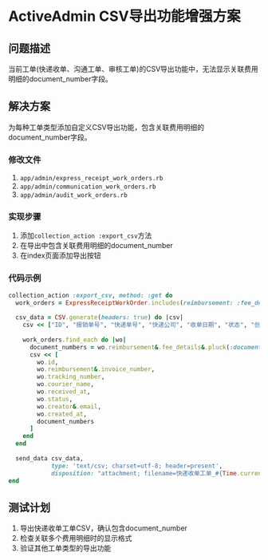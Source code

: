# ActiveAdmin CSV导出功能增强方案

## 问题描述
当前工单(快递收单、沟通工单、审核工单)的CSV导出功能中，无法显示关联费用明细的document_number字段。

## 解决方案
为每种工单类型添加自定义CSV导出功能，包含关联费用明细的document_number字段。

### 修改文件
1. `app/admin/express_receipt_work_orders.rb`
2. `app/admin/communication_work_orders.rb` 
3. `app/admin/audit_work_orders.rb`

### 实现步骤
1. 添加`collection_action :export_csv`方法
2. 在导出中包含关联费用明细的document_number
3. 在index页面添加导出按钮

### 代码示例
```ruby
collection_action :export_csv, method: :get do
  work_orders = ExpressReceiptWorkOrder.includes(reimbursement: :fee_details)
  
  csv_data = CSV.generate(headers: true) do |csv|
    csv << ["ID", "报销单号", "快递单号", "快递公司", "收单日期", "状态", "创建人", "创建时间", "费用明细单号"]
    
    work_orders.find_each do |wo|
      document_numbers = wo.reimbursement&.fee_details&.pluck(:document_number)&.uniq&.join(", ") || ""
      csv << [
        wo.id,
        wo.reimbursement&.invoice_number,
        wo.tracking_number,
        wo.courier_name,
        wo.received_at,
        wo.status,
        wo.creator&.email,
        wo.created_at,
        document_numbers
      ]
    end
  end
  
  send_data csv_data, 
            type: 'text/csv; charset=utf-8; header=present',
            disposition: "attachment; filename=快递收单工单_#{Time.current.strftime('%Y%m%d')}.csv"
end
```

## 测试计划
1. 导出快递收单工单CSV，确认包含document_number
2. 检查关联多个费用明细时的显示格式
3. 验证其他工单类型的导出功能